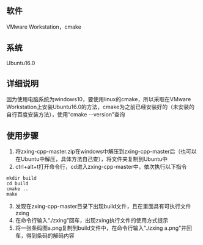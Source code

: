 ## 软件
VMware Workstation，cmake

## 系统
Ubuntu16.0

## 详细说明
因为使用电脑系统为windows10，要使用linux的cmake，所以采取在VMware Workstation上安装Ubuntu16.0的方法，cmake为之前已经安装好的（未安装的自行百度安装方法），使用“cmake --version”查询

## 使用步骤
1. 将zxing-cpp-master.zip在windows中解压到zxing-cpp-master后（也可以在Ubuntu中解压，具体方法自己查），将文件夹复制到Ubuntu中
2. ctrl+alt+t打开命令行，cd进入zxing-cpp-master中，依次执行以下指令
```
mkdir build
cd build
cmake ..
make 
```
3. 发现在zxing-cpp-master目录下出现build文件，且在里面具有可执行文件zxing
4. 在命令行输入“./zxing”回车，出现zxing执行文件的使用方式提示
5. 将一张条码图a.png复制到build文件中，在命令行输入"./zxing a.png"并回车，得到条码的解码内容
